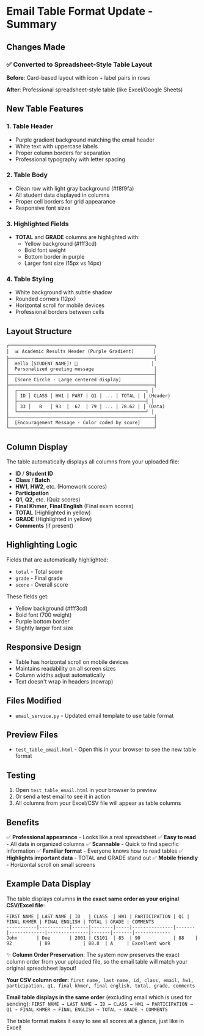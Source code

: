 # Email Table Format Update - Summary

## Changes Made

### ✅ **Converted to Spreadsheet-Style Table Layout**

**Before**: Card-based layout with icon + label pairs in rows

**After**: Professional spreadsheet-style table (like Excel/Google Sheets)

## New Table Features

### 1. **Table Header**
- Purple gradient background matching the email header
- White text with uppercase labels
- Proper column borders for separation
- Professional typography with letter spacing

### 2. **Table Body**
- Clean row with light gray background (#f8f9fa)
- All student data displayed in columns
- Proper cell borders for grid appearance
- Responsive font sizes

### 3. **Highlighted Fields**
- **TOTAL** and **GRADE** columns are highlighted with:
  - Yellow background (#fff3cd)
  - Bold font weight
  - Bottom border in purple
  - Larger font size (15px vs 14px)

### 4. **Table Styling**
- White background with subtle shadow
- Rounded corners (12px)
- Horizontal scroll for mobile devices
- Professional borders between cells

## Layout Structure

```
┌─────────────────────────────────────────────────────┐
│  📊 Academic Results Header (Purple Gradient)       │
├─────────────────────────────────────────────────────┤
│  Hello [STUDENT NAME]! 👋                           │
│  Personalized greeting message                      │
├─────────────────────────────────────────────────────┤
│  [Score Circle - Large centered display]            │
├─────────────────────────────────────────────────────┤
│  ┌───────────────────────────────────────────────┐ │
│  │ ID │ CLASS │ HW1 │ PART │ Q1 │ ... │ TOTAL │ │ (Header)
│  ├───────────────────────────────────────────────┤ │
│  │ 33 │   B   │ 93  │  67  │ 79 │ ... │ 78.62 │ │ (Data)
│  └───────────────────────────────────────────────┘ │
├─────────────────────────────────────────────────────┤
│  [Encouragement Message - Color coded by score]     │
└─────────────────────────────────────────────────────┘
```

## Column Display

The table automatically displays all columns from your uploaded file:
- **ID** / **Student ID**
- **Class** / **Batch**
- **HW1**, **HW2**, etc. (Homework scores)
- **Participation**
- **Q1**, **Q2**, etc. (Quiz scores)
- **Final Khmer**, **Final English** (Final exam scores)
- **TOTAL** (Highlighted in yellow)
- **GRADE** (Highlighted in yellow)
- **Comments** (if present)

## Highlighting Logic

Fields that are automatically highlighted:
- `total` - Total score
- `grade` - Final grade
- `score` - Overall score

These fields get:
- Yellow background (#fff3cd)
- Bold font (700 weight)
- Purple bottom border
- Slightly larger font size

## Responsive Design

- Table has horizontal scroll on mobile devices
- Maintains readability on all screen sizes
- Column widths adjust automatically
- Text doesn't wrap in headers (nowrap)

## Files Modified

- `email_service.py` - Updated email template to use table format

## Preview Files

- `test_table_email.html` - Open this in your browser to see the new table format

## Testing

1. Open `test_table_email.html` in your browser to preview
2. Or send a test email to see it in action
3. All columns from your Excel/CSV file will appear as table columns

## Benefits

✅ **Professional appearance** - Looks like a real spreadsheet
✅ **Easy to read** - All data in organized columns
✅ **Scannable** - Quick to find specific information
✅ **Familiar format** - Everyone knows how to read tables
✅ **Highlights important data** - TOTAL and GRADE stand out
✅ **Mobile friendly** - Horizontal scroll on small screens

## Example Data Display

The table displays columns **in the exact same order as your original CSV/Excel file**:

```
FIRST NAME | LAST NAME | ID   | CLASS  | HW1 | PARTICIPATION | Q1 | FINAL KHMER | FINAL ENGLISH | TOTAL | GRADE | COMMENTS
-----------|-----------|------|--------|-----|---------------|-------|-------------|---------------|-------|-------|-------------
John       | Doe       | 2001 | CS101  | 85  | 90            | 88    | 92          | 89            | 88.8  | A     | Excellent work
```

✨ **Column Order Preservation**: The system now preserves the exact column order from your uploaded file, so the email table will match your original spreadsheet layout!

**Your CSV column order:**
`first name, last name, id, class, email, hw1, participation, q1, final khmer, final english, total, grade, comments`

**Email table displays in the same order** (excluding email which is used for sending):
`FIRST NAME → LAST NAME → ID → CLASS → HW1 → PARTICIPATION → Q1 → FINAL KHMER → FINAL ENGLISH → TOTAL → GRADE → COMMENTS`

The table format makes it easy to see all scores at a glance, just like in Excel!
